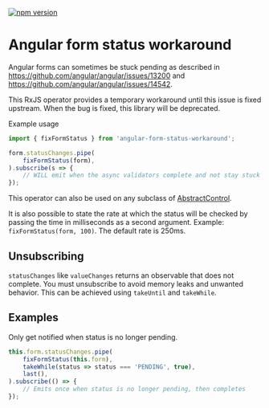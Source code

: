 [![npm version](https://img.shields.io/npm/v/angular-form-status-workaround.svg?style=for-the-badge)](https://www.npmjs.com/package/angular-form-status-workaround)

# Angular form status workaround
Angular forms can sometimes be stuck pending as described in
https://github.com/angular/angular/issues/13200 and
https://github.com/angular/angular/issues/14542.

This RxJS operator provides a temporary workaround until this issue is fixed
upstream. When the bug is fixed, this library will be deprecated.

Example usage
```TypeScript
import { fixFormStatus } from 'angular-form-status-workaround';

form.statusChanges.pipe(
    fixFormStatus(form),
).subscribe(s => {
    // WILL emit when the async validators complete and not stay stuck at PENDING
});
```

This operator can also be used on any subclass of
[AbstractControl](https://angular.io/api/forms/AbstractControl).

It is also possible to state the rate at which the status will be checked by
passing the time in milliseconds as a second argument. Example:
`fixFormStatus(form, 100)`. The default rate is 250ms.

## Unsubscribing
`statusChanges` like `valueChanges` returns an observable that does not complete. You must
unsubscribe to avoid memory leaks and unwanted behavior. This can be achieved using `takeUntil` and
`takeWhile`.

## Examples
Only get notified when status is no longer pending.

```TypeScript
this.form.statusChanges.pipe(
    fixFormStatus(this.form),
    takeWhile(status => status === 'PENDING', true),
    last(),
).subscribe(() => {
    // Emits once when status is no longer pending, then completes
});
```
